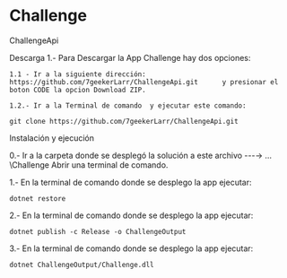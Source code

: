# Challenge
ChallengeApi

Descarga
1.- Para Descargar la App Challenge hay dos opciones:

	1.1 - Ir a la siguiente dirección: https://github.com/7geekerLarr/ChallengeApi.git      y presionar el 	boton CODE la opcion Download ZIP.

	1.2.- Ir a la Terminal de comando  y ejecutar este comando: 

	git clone https://github.com/7geekerLarr/ChallengeApi.git



Instalación y ejecución

0.- Ir a la carpeta donde se desplegó la solución a este archivo  ---→  … \Challenge Abrir una terminal de comando.



1.- En la terminal de comando donde se desplego la app ejecutar:

	dotnet restore 

2.- En la terminal de comando donde se desplego la app ejecutar:


	dotnet publish -c Release -o ChallengeOutput

3.- En la terminal de comando donde se desplego la app ejecutar:

	dotnet ChallengeOutput/Challenge.dll
	
